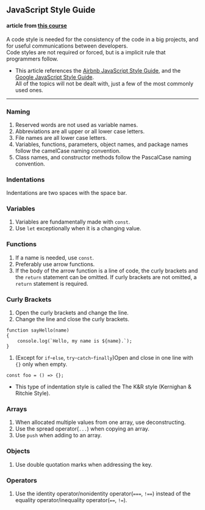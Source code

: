 ## JavaScript Style Guide  
#### article from [this course](https://edu.goorm.io/learn/lecture/19879/프레임워크를-위한-javascript-es6/lesson/985691/쉬어가기2-코드-스타일)

A code style is needed for the consistency of the code in a big projects, and for useful communications between developers.  
Code styles are not required or forced, but is a implicit rule that programmers follow.  

- This article references the [Airbnb JavaScript Style Guide](https://github.com/airbnb/javascript), and the [Google JavaScript Style Guide](https://google.github.io/styleguide/jsguide.html).  
All of the topics will not be dealt with, just a few of the most commonly used ones.

---

### Naming

1. Reserved words are not used as variable names.
1. Abbreviations are all upper or all lower case letters.
1. File names are all lower case letters.
1. Variables, functions, parameters, object names, and package names follow the camelCase naming convention.
1. Class names, and constructor methods follow the PascalCase naming convention.

### Indentations

Indentations are two spaces with the space bar.

### Variables

1. Variables are fundamentally made with `const`.
1. Use `let` exceptionally when it is a changing value.

### Functions

1. If a name is needed, use `const`.
1. Preferably use arrow functions.
1. If the body of the arrow function is a line of code, the curly brackets and the `return` statement can be omitted. If curly brackets are not omitted, a `return` statement is required.

### Curly Brackets

1. Open the curly brackets and change the line.
1. Change the line and close the curly brackets.
```
function sayHello(name)
{
    console.log(`Hello, my name is ${name}.`);
}
```
1. (Except for `if`-`else`, `try`-`catch`-`finally`)Open and close in one line with `{}` only when empty.
```
const foo = () => {};
```

- This type of indentation style is called the The K&R style (Kernighan & Ritchie Style).

### Arrays

1. When allocated multiple values from one array, use deconstructing.
1. Use the spread operator(`...`) when copying an array.
1. Use `push` when adding to an array.

### Objects

1. Use double quotation marks when addressing the key.

### Operators

1. Use the identity operator/nonidentity operator(`===`, `!==`) instead of the equality operator/inequality operator(`==`, `!=`).


    


